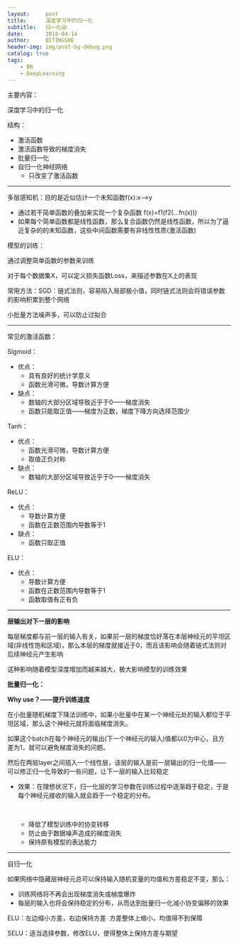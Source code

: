 ```yaml
---
layout:     post
title:      深度学习中的归一化
subtitle:   归一化😅
date:       2018-04-14
author:     QITINGSHE
header-img: img/post-bg-debug.png
catalog: true
tags:
    - BN
    - DeepLearning
---
```


主要内容：

深度学习中的归一化

结构：

- 激活函数
- 激活函数导致的梯度消失
- 批量归一化
- 自归一化神经网络
  - 只改变了激活函数

------

多层感知机：目的是近似估计一个未知函数f(x):x-->y

- 通过若干简单函数的叠加来实现一个复杂函数
  f(x)=f1(f2(...fn(x)))
- 如果每个简单函数都是线性函数，那么复合函数仍然是线性函数，所以为了逼近复杂的的未知函数，这些中间函数需要有非线性性质(激活函数)

模型的训练：

通过调整简单函数的参数来训练

对于每个数据集X，可以定义损失函数Loss，来描述参数在X上的表现

常用方法：SGD：链式法则，容易陷入局部极小值，同时链式法则会将错误参数的影响积累到整个网络

小批量方法噪声多，可以防止过拟合 

------

常见的激活函数：

Sigmoid：

- 优点：
  - 具有良好的统计学意义
  - 函数光滑可微，导数计算方便
- 缺点：
  - 数轴的大部分区域导致近乎于0——梯度消失
  - 函数只能取正值——梯度为正数，梯度下降方向选择范围少

Tanh：

- 优点：
  -  函数光滑可微，导数计算方便
  - 取值正负对称
- 缺点：
  -  数轴的大部分区域导致近乎于0——梯度消失

ReLU：

- 优点：
  - 导数计算方便
  - 函数在正数范围内导数等于1
- 缺点：
  - 函数只取正值

ELU：

- 优点：
  - 导数计算方便
  - 函数在正数范围内导数等于1
  - 函数取值有正有负

------

**层输出对下一层的影响**

每层梯度都与前一层的输入有关，如果前一层的梯度恰好落在本层神经元的平坦区域(非线性饱和区域)，那么本层的梯度就接近于0，而且该影响会随着链式法则对后续神经元产生影响

这种影响随着模型深度增加而越来越大，极大影响模型的训练效果

**批量归一化：**

**Why use？——提升训练速度**

在小批量随机梯度下降法训练中，如果小批量中在某一个神经元处的输入都位于平坦区域，那么这个神经元就将面临梯度消失。

如果这个batch在每个神经元的输出(下一个神经元的输入)值都以0为中心，且方差为1，就可以避免梯度消失的问题。

然后在两层layer之间插入一个线性层，该层的输入是前一层输出的归一化值——可以修正归一化导致的一些问题，让下一层的输入比较稳定

- 效果：在理想状况下，归一化层的学习参数在训练过程中逐渐趋于稳定，于是每个神经元接收的输入就会趋于一个稳定的分布。

  ​

  - 降低了模型训练中的协变转移
  - 防止由于数据噪声造成的梯度消失
  - 保持原有模型的表达能力

------

自归一化

如果网络中隐藏层神经元总可以保持输入随机变量的均值和方差稳定不变，那么：

- 训练网络将不再会出现梯度消失或梯度爆炸
- 每层的输入也将会保持稳定的分布，从而达到批量归一化减小协变偏移的效果

ELU：左边缩小方差，右边保持方差
​          方差整体上缩小，均值得不到保障

SELU：适当选择参数，修改ELU，使得整体上保持方差与期望